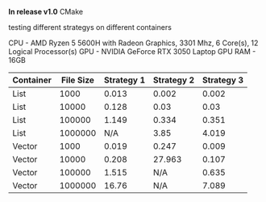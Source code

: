 **In release v1.0** 
CMake 

testing different strategys on different containers

CPU - AMD Ryzen 5 5600H with Radeon Graphics, 3301 Mhz, 6 Core(s), 12 Logical Processor(s)
GPU - NVIDIA GeForce RTX 3050 Laptop GPU
RAM - 16GB

| Container | File Size | Strategy 1 | Strategy 2 | Strategy 3 |
|-----------|-----------|------------|------------|------------|
| List      | 1000      | 0.013      | 0.002      | 0.002      |
| List      | 10000     | 0.128      | 0.03       | 0.03       |
| List      | 100000    | 1.149      | 0.334      | 0.351      |
| List      | 1000000   | N/A        | 3.85       | 4.019      |
| Vector    | 1000      | 0.019      | 0.247      | 0.009      |
| Vector    | 10000     | 0.208      | 27.963     | 0.107      |
| Vector    | 100000    | 1.515      | N/A        | 0.635      |
| Vector    | 1000000   | 16.76      | N/A        | 7.089      |

﻿


